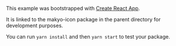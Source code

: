 This example was bootstrapped with [Create React App](https://github.com/facebook/create-react-app).

It is linked to the makyo-icon package in the parent directory for development purposes.

You can run `yarn install` and then `yarn start` to test your package.
